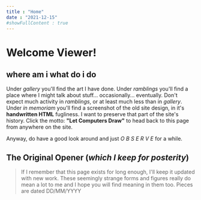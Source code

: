 ```yaml
---
title : "Home"
date : "2021-12-15"
#showFullContent : true
---
```


# Welcome Viewer!
## where am i what do i do
Under _gallery_ you'll find the art I have done. Under _ramblings_ you'll find a place where I might talk about stuff... occasionally... eventually.
Don't expect much activity in _ramblings_, or at least much less than in _gallery_. Under _in memoriam_ you'll find a screenshot of the old site design,
in it's **handwritten HTML** fugliness. I want to preserve that part of the site's history. Click the motto: **"Let Computers Draw"** to head back to this 
page from anywhere on the site.

Anyway, do have a good look around and just _O B S E R V E_ for a while.

## The Original Opener (*which I keep for posterity*)
> If I remember that this page exists for long enough, I'll keep it updated with new work. These seemingly strange forms and figures really do mean a lot to me and I hope you will find meaning in them too.
> Pieces are dated DD/MM/YYYY